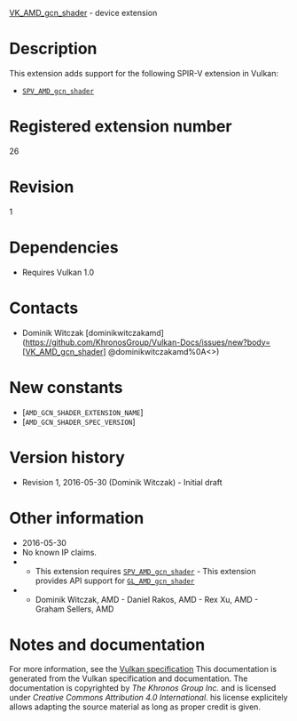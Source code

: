 [VK_AMD_gcn_shader](https://www.khronos.org/registry/vulkan/specs/1.3-extensions/man/html/VK_AMD_gcn_shader.html) - device extension

# Description
This extension adds support for the following SPIR-V extension in Vulkan:
- [`SPV_AMD_gcn_shader`](https://htmlpreview.github.io/?https://github.com/KhronosGroup/SPIRV-Registry/blob/master/extensions/AMD/SPV_AMD_gcn_shader.html)

# Registered extension number
26

# Revision
1

# Dependencies
- Requires Vulkan 1.0

# Contacts
- Dominik Witczak [dominikwitczakamd](https://github.com/KhronosGroup/Vulkan-Docs/issues/new?body=[VK_AMD_gcn_shader] @dominikwitczakamd%0A<<Here describe the issue or question you have about the VK_AMD_gcn_shader extension>>)

# New constants
- [`AMD_GCN_SHADER_EXTENSION_NAME`]
- [`AMD_GCN_SHADER_SPEC_VERSION`]

# Version history
- Revision 1, 2016-05-30 (Dominik Witczak)  - Initial draft

# Other information
* 2016-05-30
* No known IP claims.
*   - This extension requires [`SPV_AMD_gcn_shader`](https://htmlpreview.github.io/?https://github.com/KhronosGroup/SPIRV-Registry/blob/master/extensions/AMD/SPV_AMD_gcn_shader.html)  - This extension provides API support for [`GL_AMD_gcn_shader`](https://www.khronos.org/registry/OpenGL/extensions/AMD/AMD_gcn_shader.txt) 
*   - Dominik Witczak, AMD  - Daniel Rakos, AMD  - Rex Xu, AMD  - Graham Sellers, AMD
# Notes and documentation
For more information, see the [Vulkan specification](https://www.khronos.org/registry/vulkan/specs/1.3-extensions/html/vkspec.html)
This documentation is generated from the Vulkan specification and documentation.
The documentation is copyrighted by *The Khronos Group Inc.* and is licensed under *Creative Commons Attribution 4.0 International*.
his license explicitely allows adapting the source material as long as proper credit is given.
        
